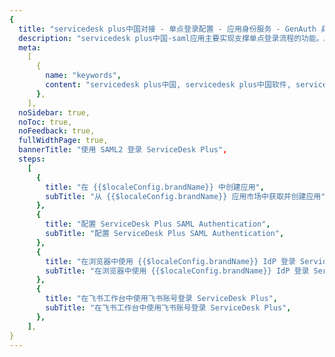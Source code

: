 ```yaml
---
{
  title: "servicedesk plus中国对接 - 单点登录配置 - 应用身份服务 - GenAuth 身份云",
  description: "servicedesk plus中国-saml应用主要实现支撑单点登录流程的功能。Authing合作网络提供 servicedesk plus中国对接，单点登录，SSO，实现应用的快捷登录、免密登录，提升员工办公体验、增强用户体验，增强企业数字化服务水平。",
  meta:
    [
      {
        name: "keywords",
        content: "servicedesk plus中国, servicedesk plus中国软件, servicedesk plus中国SaaS, SSO,应用身份服务,单点登录配置,Authing身份云",
      },
    ],
  noSidebar: true,
  noToc: true,
  noFeedback: true,
  fullWidthPage: true,
  bannerTitle: "使用 SAML2 登录 ServiceDesk Plus",
  steps:
    [
      {
        title: "在 {{$localeConfig.brandName}} 中创建应用",
        subTitle: "从 {{$localeConfig.brandName}} 应用市场中获取并创建应用",
      },
      {
        title: "配置 ServiceDesk Plus SAML Authentication",
        subTitle: "配置 ServiceDesk Plus SAML Authentication",
      },
      {
        title: "在浏览器中使用 {{$localeConfig.brandName}} IdP 登录 ServiceDesk Plus",
        subTitle: "在浏览器中使用 {{$localeConfig.brandName}} IdP 登录 ServiceDesk Plus",
      },
      {
        title: "在飞书工作台中使用飞书账号登录 ServiceDesk Plus",
        subTitle: "在飞书工作台中使用飞书账号登录 ServiceDesk Plus",
      },
    ],
}
---
```


<IntegrationDetail/>
